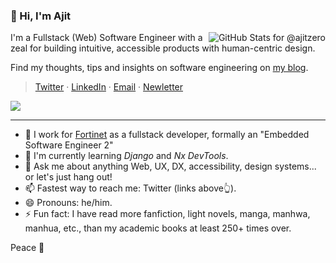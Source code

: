 ### 👋 Hi, I'm Ajit

<img
  align="right"
  alt="GitHub Stats for @ajitzero"
  src="https://github-readme-stats.vercel.app/api?username=ajitzero&theme=moltack&show_icons=true&count_private=true&hide_title=true"
  title="My GitHub Stats. Do the grades matter though?"
/>

I'm a Fullstack (Web) Software Engineer with a zeal for building intuitive, accessible products with human-centric design.

Find my thoughts, tips and insights on software engineering on [my blog](https://ajitpanigrahi.com "Ajit Panigrahi's Portfolio & Blog").

> [Twitter](https://twitter.com/ajitzero "Twitter: For immediate contact and replies")
· [LinkedIn](https://www.linkedin.com/in/ajitzero "LinkedIn: For my professional history")
· [Email](mailto:hello@ajitpanigrahi.com?subject=Hey%20I%20saw%20your%20GitHub%20Profile "Email: slow replies here")
· [Newletter](https://ajitpanigrahi.com/newsletter "Newsletter: For updates from me!")

![](https://komarev.com/ghpvc/?username=AjitZero&color=brightgreen)

---

- 🔭 I work for [Fortinet](https://fortinet.com) as a fullstack developer, formally an "Embedded Software Engineer 2"
- 🌱 I'm currently learning *Django* and *Nx DevTools*.
- 💬 Ask me about anything Web, UX, DX, accessibility, design systems... or let's just hang out!
- 📫 Fastest way to reach me: Twitter (links above👆).
- 😄 Pronouns: he/him.
- ⚡ Fun fact: I have read more fanfiction, light novels, manga, manhwa, manhua, etc., than my academic books at least 250+ times over.

Peace 💜
